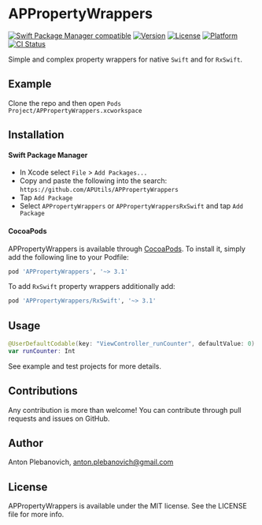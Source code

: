 # APPropertyWrappers

[![Swift Package Manager compatible](https://img.shields.io/badge/Swift%20Package%20Manager-compatible-brightgreen.svg)](https://github.com/apple/swift-package-manager)
[![Version](https://img.shields.io/cocoapods/v/APPropertyWrappers.svg?style=flat)](http://cocoapods.org/pods/APPropertyWrappers)
[![License](https://img.shields.io/cocoapods/l/APPropertyWrappers.svg?style=flat)](http://cocoapods.org/pods/APPropertyWrappers)
[![Platform](https://img.shields.io/cocoapods/p/APPropertyWrappers.svg?style=flat)](http://cocoapods.org/pods/APPropertyWrappers)
[![CI Status](http://img.shields.io/travis/APUtils/APPropertyWrappers.svg?style=flat)](https://travis-ci.org/APUtils/APPropertyWrappers)

Simple and complex property wrappers for native `Swift` and for `RxSwift`.

## Example

Clone the repo and then open `Pods Project/APPropertyWrappers.xcworkspace`

## Installation

#### Swift Package Manager

- In Xcode select `File` > `Add Packages...`
- Copy and paste the following into the search: `https://github.com/APUtils/APPropertyWrappers`
- Tap `Add Package`
- Select `APPropertyWrappers` or `APPropertyWrappersRxSwift` and tap `Add Package`

#### CocoaPods

APPropertyWrappers is available through [CocoaPods](http://cocoapods.org). To install
it, simply add the following line to your Podfile:

```ruby
pod 'APPropertyWrappers', '~> 3.1'
```

To add `RxSwift` property wrappers additionally add:

```ruby
pod 'APPropertyWrappers/RxSwift', '~> 3.1'
```

## Usage

```swift
@UserDefaultCodable(key: "ViewController_runCounter", defaultValue: 0)
var runCounter: Int
```

See example and test projects for more details.

## Contributions

Any contribution is more than welcome! You can contribute through pull requests and issues on GitHub.

## Author

Anton Plebanovich, anton.plebanovich@gmail.com

## License

APPropertyWrappers is available under the MIT license. See the LICENSE file for more info.
